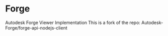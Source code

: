 # Forge
Autodesk Forge Viewer Implementation
This is a fork of the repo: 
Autodesk-Forge/forge-api-nodejs-client
